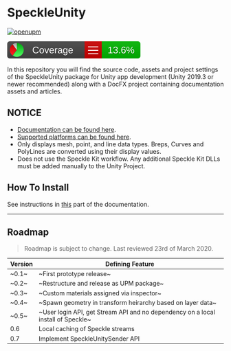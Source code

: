 # SpeckleUnity

[![openupm](https://img.shields.io/npm/v/com.open.speckleunity?label=openupm&registry_uri=https://package.openupm.com)](https://openupm.com/packages/com.open.speckleunity/)

![CodeCoverage](SpeckleUnity/CodeCoverage/Report/badge_linecoverage.svg)

In this repository you will find the source code, assets and project settings of the SpeckleUnity package for Unity app development (Unity 2019.3 or newer recommended) along with a DocFX project containing documentation assets and articles.

## NOTICE

* [Documentation can be found here](https://speckleworks.github.io/SpeckleUnity/).
* [Supported platforms can be found here](https://speckleworks.github.io/SpeckleUnity/articles/supportedPlatforms.html).
* Only displays mesh, point, and line data types. Breps, Curves and PolyLines are converted using their display values.
* Does not use the Speckle Kit workflow. Any additional Speckle Kit DLLs must be added manually to the Unity Project. 

## How To Install

See instructions in [this](https://speckleworks.github.io/SpeckleUnity/articles/howToInstall.html) part of the documentation.

---

## Roadmap

> Roadmap is subject to change. Last reviewed 23rd of March 2020.

| Version | Defining Feature                  						  				         |
| ------- | -------------------------------------------------------------------------------- |
| ~0.1~   | ~First prototype release~   								 			         |
| ~0.2~   | ~Restructure and release as UPM package~								         |
| ~0.3~   | ~Custom materials assigned via inspector~								         |
| ~0.4~   | ~Spawn geometry in transform heirarchy based on layer data~		    	         |
| ~0.5~   | ~User login API, get Stream API and no dependency on a local install of Speckle~ |
| 0.6     | Local caching of Speckle streams			                                     |
| 0.7     | Implement SpeckleUnitySender API    			                                 |

